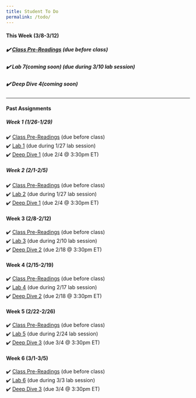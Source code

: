 ```yaml
---
title: Student To Do
permalink: /todo/
---
```

#### This Week (3/8-3/12)
##### ✔️ [Class Pre-Readings](/wk7) (due before class)
##### ✔️ Lab 7(coming soon)  (due during 3/10 lab session)
##### ✔️ Deep Dive 4(coming soon) 


---

#### Past Assignments

##### Week 1 (1/26-1/29)

✔️ [Class Pre-Readings](/wk1) (due before class)  
✔️ [Lab 1](/lab01) (due during 1/27 lab session)  
✔️ [Deep Dive 1](/dd1) (due 2/4 @ 3:30pm ET)  


##### Week 2 (2/1-2/5)
✔️ [Class Pre-Readings](/wk2) (due before class)  
✔️ [Lab 2](/lab02)  (due during 1/27 lab session)  
✔️ [Deep Dive 1](/dd1) (due 2/4 @ 3:30pm ET)  

#### Week 3 (2/8-2/12)
✔️ [Class Pre-Readings](/wk3) (due before class)  
✔️ [Lab 3](/lab03)  (due during 2/10 lab session)  
✔️ [Deep Dive 2](/dd2) (due 2/18 @ 3:30pm ET)  

#### Week 4 (2/15-2/19)
✔️ [Class Pre-Readings](/wk4) (due before class)  
✔️ [Lab 4](/lab04)  (due during 2/17 lab session)  
✔️ [Deep Dive 2](/dd2) (due 2/18 @ 3:30pm ET)  

#### Week 5 (2/22-2/26)
✔️ [Class Pre-Readings](/wk5) (due before class)  
✔️ [Lab 5](/lab05)  (due during 2/24 lab session)  
✔️ [Deep Dive 3](/dd3) (due 3/4 @ 3:30pm ET)  

#### Week 6 (3/1-3/5)
✔️ [Class Pre-Readings](/wk6) (due before class)  
✔️ [Lab 6](/lab06)  (due during 3/3 lab session)  
✔️ [Deep Dive 3](/dd3) (due 3/4 @ 3:30pm ET)  